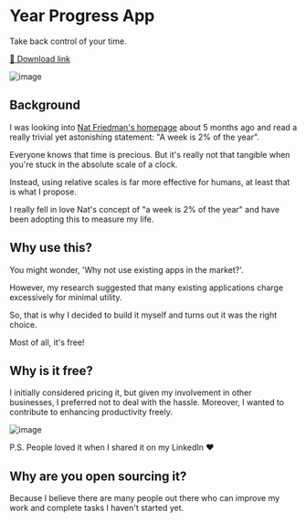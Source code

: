 # Year Progress App

Take back control of your time.

[💾 Download link](https://github.com/ComputelessComputer/YearProgressApp/releases/tag/Production)

![image](https://github.com/ComputelessComputer/YearProgressApp/assets/63365510/4fe1e846-b69e-4ff8-acb9-d0e966aae6ef)

## Background

I was looking into [Nat Friedman's homepage](https://nat.org/) about 5 months ago and read a really trivial yet astonishing statement: "A week is 2% of the year".

Everyone knows that time is precious. But it's really not that tangible when you're stuck in the absolute scale of a clock. 

Instead, using relative scales is far more effective for humans, at least that is what I propose.

I really fell in love Nat's concept of "a week is 2% of the year" and have been adopting this to measure my life.

## Why use this?

You might wonder, 'Why not use existing apps in the market?'. 

However, my research suggested that many existing applications charge excessively for minimal utility.

So, that is why I decided to build it myself and turns out it was the right choice.

Most of all, it's free!

## Why is it free?

I initially considered pricing it, but given my involvement in other businesses, I preferred not to deal with the hassle. Moreover, I wanted to contribute to enhancing productivity freely.

![image](https://github.com/ComputelessComputer/YearProgressApp/assets/63365510/4661fbac-6699-4edc-8dfd-a702483e5e4e)

P.S. People loved it when I shared it on my LinkedIn ♥️

## Why are you open sourcing it?

Because I believe there are many people out there who can improve my work and complete tasks I haven't started yet.
